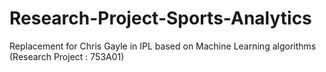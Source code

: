 # Research-Project-Sports-Analytics
Replacement for Chris Gayle in IPL based on Machine Learning algorithms (Research Project : 753A01)
